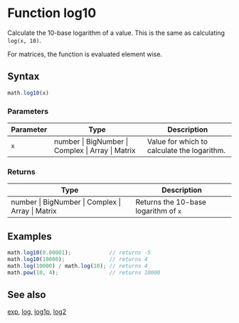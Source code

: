 <!-- Note: This file is automatically generated from source code comments. Changes made in this file will be overridden. -->

# Function log10

Calculate the 10-base logarithm of a value. This is the same as calculating `log(x, 10)`.

For matrices, the function is evaluated element wise.


## Syntax

```js
math.log10(x)
```

### Parameters

Parameter | Type | Description
--------- | ---- | -----------
`x` | number &#124; BigNumber &#124; Complex &#124; Array &#124; Matrix |  Value for which to calculate the logarithm.

### Returns

Type | Description
---- | -----------
number &#124; BigNumber &#124; Complex &#124; Array &#124; Matrix |  Returns the 10-base logarithm of `x`


## Examples

```js
math.log10(0.00001);            // returns -5
math.log10(10000);              // returns 4
math.log(10000) / math.log(10); // returns 4
math.pow(10, 4);                // returns 10000
```


## See also

[exp](exp.md),
[log](log.md),
[log1p](log1p.md),
[log2](log2.md)
